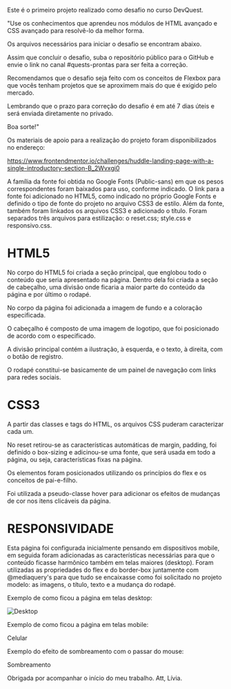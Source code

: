 Este é o primeiro projeto realizado como desafio no curso DevQuest.

"Use os conhecimentos que aprendeu nos módulos de HTML avançado e CSS avançado para resolvê-lo da melhor forma.

Os arquivos necessários para iniciar o desafio se encontram abaixo.

Assim que concluir o desafio, suba o repositório público para o GitHub e envie o link no canal #quests-prontas para ser feita a correção.

Recomendamos que o desafio seja feito com os conceitos de Flexbox para que vocês tenham projetos que se aproximem mais do que é exigido pelo mercado.

Lembrando que o prazo para correção do desafio é em até 7 dias úteis e será enviada diretamente no privado.

Boa sorte!"

Os materiais de apoio para a realização do projeto foram disponibilizados no endereço:

https://www.frontendmentor.io/challenges/huddle-landing-page-with-a-single-introductory-section-B_2Wvxgi0

A família da fonte foi obtida no Google Fonts (Public-sans) em que os pesos correspondentes foram baixados para uso, conforme indicado. O link para a fonte foi adicionado no HTML5, como indicado no próprio Google Fonts e definido o tipo de fonte do projeto no arquivo CSS3 de estilo.
Além da fonte, também foram linkados os arquivos CSS3 e adicionado o título. Foram separados três arquivos para estilização: o reset.css; style.css e responsivo.css.

<h1>HTML5</h1>

No corpo do HTML5 foi criada a seção principal, que englobou todo o conteúdo que seria apresentado na página. Dentro dela foi criada a seção de cabeçalho, uma divisão onde ficaria a maior parte do conteúdo da página e por último o rodapé.

No corpo da página foi adicionada a imagem de fundo e a coloração especificada.

O cabeçalho é composto de uma imagem de logotipo, que foi posicionado de acordo com o especificado.

A divisão principal contém a ilustração, à esquerda, e o texto, à direita, com o botão de registro.

O rodapé constitui-se basicamente de um painel de navegação com links para redes sociais.


<h1>CSS3</h1>

A partir das classes e tags do HTML, os arquivos CSS puderam caracterizar cada um.

No reset retirou-se as características automáticas de margin, padding, foi definido o box-sizing e adicinou-se uma fonte, que será usada em todo a página, ou seja, características fixas na página.

Os elementos foram posicionados utilizando os princípios do flex e os conceitos de pai-e-filho.

Foi utilizada a pseudo-classe hover para adicionar os efeitos de mudanças de cor nos itens clicáveis da página.

<h1>RESPONSIVIDADE</h1>

Esta página foi configurada inicialmente pensando em dispositivos mobile, em seguida foram adicionadas as características necessárias para que o conteúdo ficasse harmônico também em telas maiores (desktop).
Foram utilizadas as propriedades do flex e do border-box juntamente com @mediaquery's para que tudo se encaixasse como foi solicitado no projeto modelo: as imagens, o título, texto e a mudança do rodapé.


Exemplo de como ficou a página em telas desktop:

![Desktop]()

Exemplo de como ficou a página em telas mobile:

Celular

Exemplo do efeito de sombreamento com o passar do mouse:

Sombreamento

Obrigada por acompanhar o início do meu trabalho. Att, Lívia.
